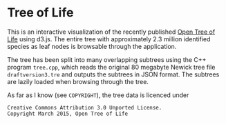 
# Tree of Life

This is an interactive visualization of the recently published
[Open Tree of Life](http://www.opentreeoflife.org/) using d3.js. The entire
tree with approximately 2.3 million identified species as leaf nodes is 
browsable through the application. 

The tree has been split into many overlapping subtrees using the C++ program
`tree.cpp`, which reads the original 80 megabyte Newick tree file `draftversion3.tre`
and outputs the subtrees in JSON format. The subtrees are lazily loaded when
browsing through the tree.

As far as I know (see `COPYRIGHT`), the tree data is licenced under 

    Creative Commons Attribution 3.0 Unported License.
    Copyright March 2015, Open Tree of Life
